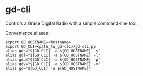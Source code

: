 # gd-cli

Controls a Grace Digital Radio with a simple command-line tool.

Convenience aliases:

```shell
export GD_HOSTNAME=<hostname>
export GD_CLI=<path_to_gd-cli>/gd-cli.py
alias gds="${GD_CLI} -a ${GD_HOSTNAME} -s"
alias gdl="${GD_CLI} -a ${GD_HOSTNAME} -l"
alias gdp="${GD_CLI} -a ${GD_HOSTNAME} -p"
alias gdv="${GD_CLI} -a ${GD_HOSTNAME} -v"
alias gd="${GD_CLI} -a ${GD_HOSTNAME}"
```
